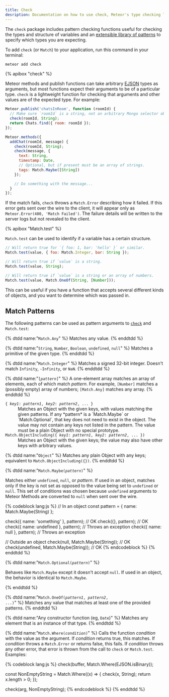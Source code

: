 ```yaml
---
title: Check
desription: Documentation on how to use check, Meteor's type checking library.
---
```


The `check` package includes pattern checking functions useful for checking the types and structure
of variables and an [extensible library of patterns](#matchpatterns) to specify which types you are
expecting.

To add `check` (or `Match`) to your application, run this command in your terminal:

```bash
meteor add check
```

{% apibox "check" %}

Meteor methods and publish functions can take arbitrary [EJSON](#ejson) types as arguments, but most
functions expect their arguments to be of a particular type. `check` is a lightweight function for
checking that arguments and other values are of the expected type. For example:

```js
Meteor.publish('chatsInRoom', function (roomId) {
  // Make sure `roomId` is a string, not an arbitrary Mongo selector object.
  check(roomId, String);
  return Chats.find({ room: roomId });
});

Meteor.methods({
  addChat(roomId, message) {
    check(roomId, String);
    check(message, {
      text: String,
      timestamp: Date,
      // Optional, but if present must be an array of strings.
      tags: Match.Maybe([String])
    });

    // Do something with the message...
  }
});
```

If the match fails, `check` throws a `Match.Error` describing how it failed. If
this error gets sent over the wire to the client, it will appear only as
`Meteor.Error(400, 'Match Failed')`. The failure details will be written to the
server logs but not revealed to the client.

{% apibox "Match.test" %}

`Match.test` can be used to identify if a variable has a certain structure.

```js
// Will return true for `{ foo: 1, bar: 'hello' }` or similar.
Match.test(value, { foo: Match.Integer, bar: String });

// Will return true if `value` is a string.
Match.test(value, String);

// Will return true if `value` is a string or an array of numbers.
Match.test(value, Match.OneOf(String, [Number]));
```

This can be useful if you have a function that accepts several different kinds
of objects, and you want to determine which was passed in.

<h2 id="matchpatterns">Match Patterns</h2>

The following patterns can be used as pattern arguments to
[`check`](#check) and `Match.test`:

<dl>
{% dtdd name:"<code>Match.Any</code>" %}
Matches any value.
{% enddtdd %}

{% dtdd name:"<code>String</code>, <code>Number</code>, <code>Boolean</code>, <code>undefined</code>, <code>null</code>" %}
Matches a primitive of the given type.
{% enddtdd %}

{% dtdd name:"<code>Match.Integer</code>" %}
Matches a signed 32-bit integer. Doesn't match `Infinity`, `-Infinity`, or `NaN`.
{% enddtdd %}

{% dtdd name:"<code>[<em>pattern</em>]</code>" %}
A one-element array matches an array of elements, each of which match
*pattern*. For example, `[Number]` matches a (possibly empty) array of numbers;
`[Match.Any]` matches any array.
{% enddtdd %}

<dt><span class="name"><code>{ <em>key1</em>: <em>pattern1</em>, <em>key2</em>: <em>pattern2</em>, ... }</code></span></dt>
<dd>
Matches an Object with the given keys, with values matching the given patterns.
If any *pattern* is a `Match.Maybe` or `Match.Optional`, that key does not need to exist
in the object. The value may not contain any keys not listed in the pattern.
The value must be a plain Object with no special prototype.
</dd>

<dt><span class="name"><code>Match.ObjectIncluding({ <em>key1</em>: <em>pattern1</em>, <em>key2</em>: <em>pattern2</em>, ... })</code></span></dt>
<dd>
Matches an Object with the given keys; the value may also have other keys
with arbitrary values.
</dd>

{% dtdd name:"<code>Object</code>" %}
Matches any plain Object with any keys; equivalent to
`Match.ObjectIncluding({})`.
{% enddtdd %}



{% dtdd name:"<code>Match.Maybe(<em>pattern</em>)</code>" %}

Matches either `undefined`, `null`, or _pattern_. If used in an object, matches only if the key is
not set as opposed to the value being set to `undefined` or `null`. This set of conditions was
chosen because `undefined` arguments to Meteor Methods are converted to `null` when sent over the
wire.

{% codeblock lang:js %}
// In an object
const pattern = { name: Match.Maybe(String) };

check({ name: 'something' }, pattern); // OK
check({}, pattern); // OK
check({ name: undefined }, pattern); // Throws an exception
check({ name: null }, pattern); // Throws an exception

// Outside an object
check(null, Match.Maybe(String)); // OK
check(undefined, Match.Maybe(String)); // OK
{% endcodeblock %}
{% enddtdd %}

{% dtdd name:"<code>Match.Optional(<em>pattern</em>)</code>" %}

Behaves like `Match.Maybe` except it doesn't accept `null`. If used in an object, the behavior is
identical to `Match.Maybe`.

{% enddtdd %}

{% dtdd name:"<code>Match.OneOf(<em>pattern1</em>, <em>pattern2</em>, ...)</code>" %}
Matches any value that matches at least one of the provided patterns.
{% enddtdd %}

{% dtdd name:"Any constructor function (eg, <code>Date</code>)" %}
Matches any element that is an instance of that type.
{% enddtdd %}

{% dtdd name:"<code>Match.Where(<em>condition</em>)</code>" %}
Calls the function *condition* with the value as the argument. If *condition*
returns true, this matches. If *condition* throws a `Match.Error` or returns
false, this fails. If *condition* throws any other error, that error is thrown
from the call to `check` or `Match.test`. Examples:

{% codeblock lang:js %}
check(buffer, Match.Where(EJSON.isBinary));

const NonEmptyString = Match.Where((x) => {
  check(x, String);
  return x.length > 0;
});

check(arg, NonEmptyString);
{% endcodeblock %}
{% enddtdd %}
</dl>

